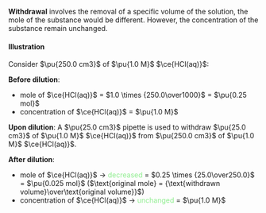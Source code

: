 **Withdrawal** involves the removal of a specific volume of the solution, the mole of the substance would be different. However, the concentration of the substance remain unchanged.

#### Illustration
Consider $\pu{250.0 cm3}$ of $\pu{1.0 M}$ $\ce{HCl(aq)}$:

**Before dilution**:
- mole of $\ce{HCl(aq)}$ = $1.0 \times {250.0\over1000}$ = $\pu{0.25 mol}$
- concentration of $\ce{HCl(aq)}$ = $\pu{1.0 M}$

**Upon dilution**:
A $\pu{25.0 cm3}$ pipette is used to withdraw $\pu{25.0 cm3}$ of $\pu{1.0 M}$ $\ce{HCl(aq)}$ from $\pu{250.0 cm3}$ of $\pu{1.0 M}$ $\ce{HCl(aq)}$.

**After dilution**: 
- mole of $\ce{HCl(aq)}$ → <span style="color: lightgreen">decreased</span>
  = $0.25 \times {25.0\over250.0}$ = $\pu{0.025 mol}$ ($\text{original mole} = {\text{withdrawn volume}\over\text{original volume}}$)
- concentration of $\ce{HCl(aq)}$ → <span style="color: lightgreen">unchanged</span>
  = $\pu{1.0 M}$

